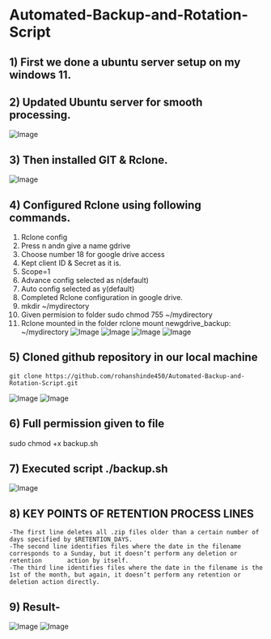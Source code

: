 # Automated-Backup-and-Rotation-Script

## 1) First we done a ubuntu server setup on my windows 11.
## 2) Updated Ubuntu server for smooth processing.
![Image](https://github.com/user-attachments/assets/7e6ad859-46a6-4869-8cfa-5e38a34c6bfb)
## 3) Then installed GIT & Rclone.
![Image](https://github.com/user-attachments/assets/223885a0-4460-42b0-b938-5474b5a4d2e2)
## 4) Configured Rclone using following commands.
   1. Rclone config
   2. Press n andn give a name gdrive
   3. Choose number 18 for google drive access
   4. Kept client ID & Secret as it is.
   5. Scope=1
   6. Advance config selected as n(default)
   7. Auto config selected as y(default)
   8. Completed Rclone configuration in google drive.
   9. mkdir ~/mydirectory
   10. Given permision to folder
       sudo chmod 755 ~/mydirectory
   11. Rclone mounted in the folder
       rclone mount newgdrive_backup: ~/mydirectory
![Image](https://github.com/user-attachments/assets/17ac9d9a-8939-4c82-bec1-53e191da9101)
![Image](https://github.com/user-attachments/assets/0354a3c2-e511-44f3-a6e7-7d5eed95f6ff)
![Image](https://github.com/user-attachments/assets/a1fab909-dc33-4389-8935-2ec81b837bc3)
![Image](https://github.com/user-attachments/assets/1f682c75-7434-48b8-a457-fcc528b17759)
## 5) Cloned github repository in our local machine
    git clone https://github.com/rohanshinde450/Automated-Backup-and-Rotation-Script.git
![Image](https://github.com/user-attachments/assets/c0241135-6f21-40de-88df-6d63bfa32748)
![Image](https://github.com/user-attachments/assets/c06e8088-1a87-4301-950f-8eb47fd78219)
## 6) Full permission given to file
   sudo chmod +x backup.sh
## 7) Executed script ./backup.sh
![Image](https://github.com/user-attachments/assets/b25575cc-d873-4f9d-a5af-6bee5d046943)
## 8) KEY POINTS OF RETENTION PROCESS LINES
    -The first line deletes all .zip files older than a certain number of days specified by $RETENTION_DAYS.
    -The second line identifies files where the date in the filename corresponds to a Sunday, but it doesn’t perform any deletion or retention       action by itself.
    -The third line identifies files where the date in the filename is the 1st of the month, but again, it doesn’t perform any retention or         deletion action directly.
## 9) Result-
![Image](https://github.com/user-attachments/assets/1c322998-5eba-4c14-8833-3be57e1d1050)
![Image](https://github.com/user-attachments/assets/894ca72d-0480-42ef-b612-54460bfcc5ee)
